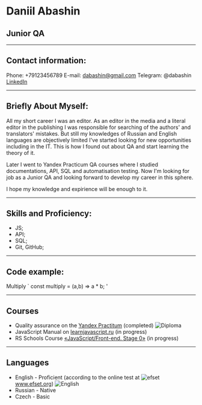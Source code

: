 # Daniil Abashin

## Junior QA
***
## Contact information:
Phone: +79123456789
E-mail: dabashin@gmail.com
Telegram: @dabashin
[LinkedIn](https://www.linkedin.com/in/daniil-abashin/)
***
## Briefly About Myself:
All my short career I was an editor. As an editor in the media and a literal editor in the publishing I was responsible for searching of the authors' and translators' mistakes. But still my knowledges of Russian and English languages are objectively limited I've started looking for new opportunities including in the IT. This is how I found out about QA and start learning the theory of it.

Later I went to Yandex Practicum QA courses where I studied documentations, API, SQL and automatisation testing. Now I'm looking for job as a Junior QA and looking forward to develop my career in this sphere.

I hope my knowledge and expirience will be enough to it.
***
## Skills and Proficiency:
* JS;
* API;
* SQL;
* Git, GitHub;
***
## Code example:
Multiply
`
const multiply = (a,b) => a * b;
'
***
## Courses
* Quality assurance on the [Yandex Practitum](practicum.yandex.ru) (completed)
![Diploma](https://prnt.sc/pNrUX9YG5fpY)
* JavaScript Manual on [learnjavascript.ru](https://learn.javascript.ru/) (in progress)
* RS Schools Course [«JavaScript/Front-end. Stage 0»](https://rs.school/) (in progress)
***
## Languages
* English - Proficient (according to the online test at ![efset](https://annavoloshina.github.io/rsschool-cv/images/efset-logo.png) www.efset.org)
![English](https://cdn.efset.org/efset-widget/img/certificate_75.png)
* Russian - Native
* Czech - Basic